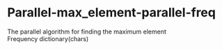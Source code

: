 # Parallel-max_element-parallel-freq
The parallel algorithm for finding the maximum element<br>
Frequency dictionary(chars)
